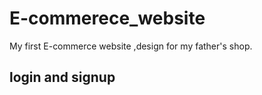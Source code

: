 # E-commerece_website
My first E-commerce website ,design for my father's shop.
## login and signup
<img scr="https://user-images.githubusercontent.com/84129308/122681300-3925fd00-d211-11eb-9732-a759ff8b27a7.jpg" width="256"/>
<img scr="https://user-images.githubusercontent.com/84129308/122681306-3c20ed80-d211-11eb-9330-e1ef8f43ad3b.jpg" width="256"/>

<img scr="https://user-images.githubusercontent.com/84129308/122681307-3cb98400-d211-11eb-91a5-6c5dccc459f2.jpg" width="256"/>
<img scr="https://user-images.githubusercontent.com/84129308/122681308-3d521a80-d211-11eb-98a5-0f86005d8180.jpg" width="256"/>
<img scr="https://user-images.githubusercontent.com/84129308/122681309-3deab100-d211-11eb-974f-ac181d3e8e2c.jpg" width="256"/>
<img scr="https://user-images.githubusercontent.com/84129308/122681310-3deab100-d211-11eb-92cf-77c32c9ebec0.jpg "width="256"/>
<img scr="https://user-images.githubusercontent.com/84129308/122681311-3e834780-d211-11eb-9930-f7a1d13a297e.jpg" width="256"/>
<img scr="https://user-images.githubusercontent.com/84129308/122681313-3f1bde00-d211-11eb-9cb0-d5ed7defa83d.jpg" width="256"/>
<img scr="https://user-images.githubusercontent.com/84129308/122681315-3fb47480-d211-11eb-8174-c3661c4ae70a.jpg" width="256"/>

